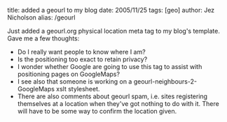 title: added a geourl to my blog
date: 2005/11/25
tags: [geo]
author: Jez Nicholson
alias: /geourl

Just added a geourl.org physical location meta tag to my blog's template. Gave me a few thoughts:

* Do I really want people to know where I am?
* Is the positioning too exact to retain privacy?
* I wonder whether Google are going to use this tag to assist with positioning pages on GoogleMaps?
* I see also that someone is working on a geourl-neighbours-2-GoogleMaps xslt stylesheet.
* There are also comments about geourl spam, i.e. sites registering themselves at a location when they've got nothing to do with it. There will have to be some way to confirm the location given.